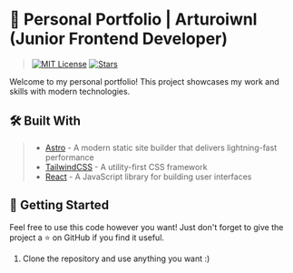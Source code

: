 # 💼 Personal Portfolio | Arturoiwnl (Junior Frontend Developer)

> [![MIT License](https://img.shields.io/badge/License-MIT-green.svg)](https://github.com/Arturooiwnl/mi-portafolio?tab=MIT-1-ov-file)
> [![Stars](https://img.shields.io/github/stars/Arturooiwnl/mi-portafolio?style=social)](https://github.com/Arturooiwnl/mi-portafolio)

Welcome to my personal portfolio! This project showcases my work and skills with modern technologies.

## 🛠️ Built With

> - [Astro](https://astro.build/) - A modern static site builder that delivers lightning-fast performance
> - [TailwindCSS](https://tailwindcss.com/) - A utility-first CSS framework
> - [React](https://reactjs.org/) - A JavaScript library for building user interfaces

## 🚀 Getting Started

Feel free to use this code however you want! Just don't forget to give the project a ⭐ on GitHub if you find it useful.

1. Clone the repository and use anything you want :)

